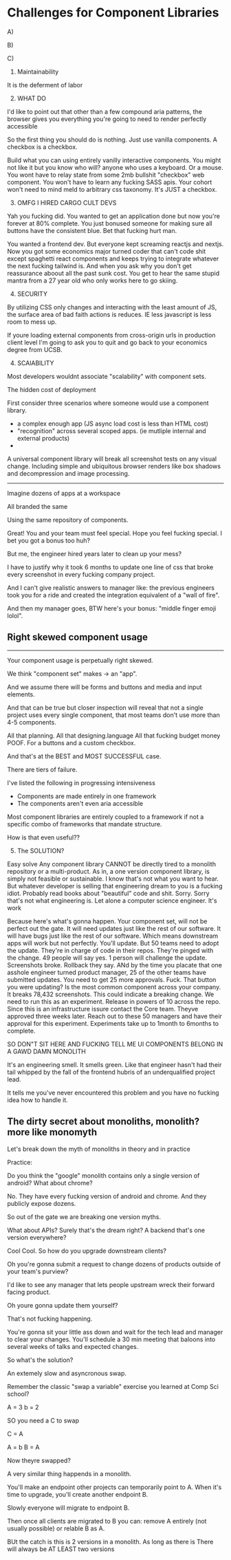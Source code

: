 # Challenges for Component Libraries

A) 

B)

C)


1) Maintainability

It is the deferment of labor

2) WHAT DO

I'd like to point out that other than a few compound aria patterns, the browser gives you everything you're going to need to render perfectly accessible

So the first thing you should do is nothing. Just use vanilla components. A checkbox is a checkbox.

Build what you can using entirely vanilly interactive components. You might not like it but you know who will? anyone who uses a keyboard. Or a mouse. You wont have to relay state from some 2mb bullshit "checkbox" web component. You won't have to learn any fucking SASS apis. Your cohort won't need to mind meld to arbitrary css taxonomy. It's JUST a checkbox.

3) OMFG I HIRED CARGO CULT DEVS

Yah you fucking did. You wanted to get an application done but now you're forever at 80% complete. You just bonused someone for making sure all buttons have the consistent blue. Bet that fucking hurt man.

You wanted a frontend dev. But everyone kept screaming reactjs and nextjs. Now you got some economics major turned coder that can't code shit except spaghetti react components and keeps trying to integrate whatever the next fucking tailwind is. And when you ask why you don't get reassurance aboout all the past sunk cost. You get to hear the same stupid mantra from a 27 year old who only works here to go skiing.

4) SECURITY

By utilizing CSS only changes and interacting with the least amount of JS, the surface area of bad faith actions is reduces. IE less javascript is less room to mess up.

If youre loading external components from cross-origin urls in production client level I'm going to ask you to quit and go back to your economics degree from UCSB.

4) SCAlABILITY

Most developers wouldnt associate "scalability" with component sets.

The hidden cost of deployment

First consider three scenarios where someone would use a component library.
- a complex enough app (JS async load cost is less than HTML cost)
- "recognition" across several scoped apps. (ie mutliple internal and external products)
- 
A universal component library will break all screenshot tests on any visual change. Including simple and ubiquitous browser renders like box shadows and decompression and image processing.

*** 
Imagine dozens of apps at a workspace

All branded the same

Using the same repository of components.

Great! You and your team must feel special. Hope you feel fucking special. I bet you got a bonus too huh?

But me, the engineer hired years later to clean up your mess?

I have to justify why it took 6 months to update one line of css that broke every screenshot in every fucking company project.

And I can't give realistic answers to manager like: the previous engineers took you for a ride and created the integration equivalent of a "wall of fire".

And then my manager goes, BTW here's your bonus: "middle finger emoji lolol".


## Right skewed component usage
***

Your component usage is perpetually right skewed.

We think "component set" makes -> an "app".

And we assume there will be forms and buttons and media and input elements.

And that can be true but closer inspection will reveal that not a single project uses every single component, that most teams don't use more than 4-5 components.

All that planning.
All that designing.language
All that fucking budget money POOF.
For a buttons and a custom checkbox.

And that's at the BEST and MOST SUCCESSFUL case.

There are tiers of failure.

I've listed the following in progressing intensiveness

- Components are made entirely in one framework
- The components aren't even aria accessible



Most component libraries are entirely coupled to a framework if not a specific combo of frameworks that mandate structure.

How is that even useful??

5) The SOLUTION?

Easy solve
Any component library CANNOT be directly tired to a monolith repository or a multi-product.
As in, a one version component library, is simply not feasible or sustainable.
I know that's not what you want to hear.
But whatever developer is selling that engineering dream to you is a fucking idiot.
Probably read books about "beautiful" code and shit.
Sorry.
Sorry that's not what engineering is. Let alone a computer science engineer.
It's work

Because here's what's gonna happen.
Your component set, will not be perfect out the gate.
It will need updates just like the rest of our software.
It will have bugs just like the rest of our software.
Which means downstream apps will work but not perfectly.
You'll update.
But 50 teams need to adopt the update.
They're in charge of code in their repos.
They're pinged with the change.
49 people will say yes.
1 person will challenge the update.
Screenshots broke.
Rollback they say.
ANd by the time you placate that one asshole engineer turned product manager, 25 of the other teams have submitted updates.
You need to get 25 more approvals.
Fuck.
That button you were updating? Is the most common component across your company.
It breaks 78,432 screenshots. This could indicate a breaking change.
We need to run this as an experiment.
Release in powers of 10 across the repo.
Since this is an infrastructure issure contact the Core team.
Theyve approved three weeks later.
Reach out to these 50 managers and have their approval for this experiment.
Experiments take up to 1month to 6months to complete.

SO DON"T SIT HERE AND FUCKING TELL ME UI COMPONENTS BELONG IN A GAWD DAMN MONOLITH

It's an engineering smell.
It smells green. Like that engineer hasn't had their tail whipped by the fall of the frontend hubris of an underqualified project lead.

It tells me you've never encountered this problem and you have no fucking idea how to handle it.

## The dirty secret about monoliths, monolith? more like monomyth

Let's break down the myth of monoliths in theory and in practice

Practice:

Do you think the "google" monolith contains only a single version of android? What about chrome?

No. They have every fucking version of android and chrome. And they publicly expose dozens.

So out of the gate we are breaking one version myths.

What about APIs? Surely that's the dream right? A backend that's one version everywhere?

Cool Cool.
So how do you upgrade downstream clients?

Oh you're gonna submit a request to change dozens of products outside of your team's purview?

I'd like to see any manager that lets people upstream wreck their forward facing product.

Oh youre gonna update them yourself?

That's not fucking happening.

You're gonna sit your little ass down and wait for the tech lead and manager to clear your changes. You'll schedule a 30 min meeting that baloons into several weeks of talks and expected changes.

So what's the solution?

An extemely slow and asyncronous swap.

Remember the classic "swap a variable" exercise you learned at Comp Sci school?

A = 3
b = 2

SO you need a C to swap

C = A

A = b
B = A

Now theyre swapped?

A very similar thing happends in a monolith.

You'll make an endpoint other projects can temporarily point to A. When it's time to upgrade, you'll create another endpoint B.

Slowly everyone will migrate to endpoint B.

Then once all clients are migrated to B you can:
remove A entirely (not usually possible)
or relable B as A.

BUt the catch is this is 2 versions in a monolith. As long as there is  There will always be AT LEAST two versions 

